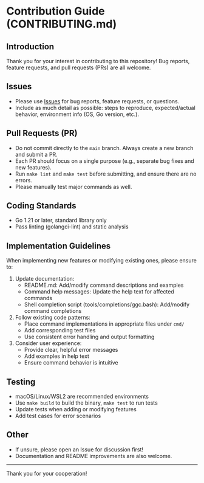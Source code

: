 # Contribution Guide (CONTRIBUTING.md)

## Introduction

Thank you for your interest in contributing to this repository! Bug reports, feature requests, and pull requests (PRs) are all welcome.

## Issues
- Please use [Issues](./issues) for bug reports, feature requests, or questions.
- Include as much detail as possible: steps to reproduce, expected/actual behavior, environment info (OS, Go version, etc.).

## Pull Requests (PR)
- Do not commit directly to the `main` branch. Always create a new branch and submit a PR.
- Each PR should focus on a single purpose (e.g., separate bug fixes and new features).
- Run `make lint` and `make test` before submitting, and ensure there are no errors.
- Please manually test major commands as well.

## Coding Standards
- Go 1.21 or later, standard library only
- Pass linting (golangci-lint) and static analysis

## Implementation Guidelines
When implementing new features or modifying existing ones, please ensure to:
1. Update documentation:
   - README.md: Add/modify command descriptions and examples
   - Command help messages: Update the help text for affected commands
   - Shell completion script (tools/completions/ggc.bash): Add/modify command completions
2. Follow existing code patterns:
   - Place command implementations in appropriate files under `cmd/`
   - Add corresponding test files
   - Use consistent error handling and output formatting
3. Consider user experience:
   - Provide clear, helpful error messages
   - Add examples in help text
   - Ensure command behavior is intuitive

## Testing
- macOS/Linux/WSL2 are recommended environments
- Use `make build` to build the binary, `make test` to run tests
- Update tests when adding or modifying features
- Add test cases for error scenarios

## Other
- If unsure, please open an Issue for discussion first!
- Documentation and README improvements are also welcome.

---

Thank you for your cooperation!